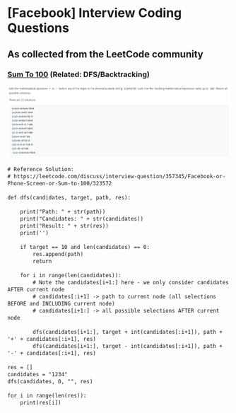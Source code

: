 # [Facebook] Interview Coding Questions
## As collected from the LeetCode community

### [Sum To 100](https://leetcode.com/discuss/interview-question/357345/) (Related: DFS/Backtracking)

![sum_100](images/sum_100.png)

```
# Reference Solution:
# https://leetcode.com/discuss/interview-question/357345/Facebook-or-Phone-Screen-or-Sum-to-100/323572

def dfs(candidates, target, path, res):

    print("Path: " + str(path))
    print("Candidates: " + str(candidates))
    print("Result: " + str(res))
    print('')
    
    if target == 10 and len(candidates) == 0:
        res.append(path)
        return

    for i in range(len(candidates)):
        # Note the candidates[i+1:] here - we only consider candidates AFTER current node
        # candidates[:i+1] -> path to current node (all selections BEFORE and INCLUDING current node)
        # candidates[i+1:] -> all possible selections AFTER current node
        
        dfs(candidates[i+1:], target + int(candidates[:i+1]), path + '+' + candidates[:i+1], res)
        dfs(candidates[i+1:], target - int(candidates[:i+1]), path + '-' + candidates[:i+1], res)
        
res = []
candidates = "1234"
dfs(candidates, 0, "", res)

for i in range(len(res)):
    print(res[i])
```
